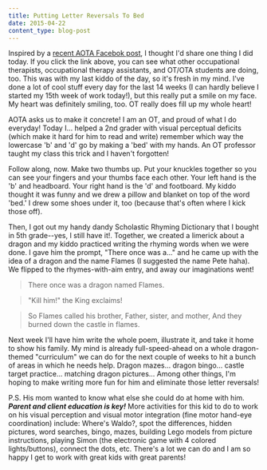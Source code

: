 ```yaml
---
title: Putting Letter Reversals To Bed
date: 2015-04-22
content_type: blog-post
---
```

Inspired by a [recent AOTA Facebok post](https://www.facebook.com/AmericanOccupationalTherapyAssociationAOTA/photos/a.10150404700403017.357026.24139318016/10152816582933017/?type=1&fref=nf), I thought I'd share one thing I did today. If you click the link above, you can see what other occupational therapists, occupational therapy assistants, and OT/OTA students are doing, too. This was with my last kiddo of the day, so it's fresh in my mind. I've done a lot of cool stuff every day for the last 14 weeks (I can hardly believe I started my 15th week of work today!), but this really put a smile on my face. My heart was definitely smiling, too. OT really does fill up my whole heart!

AOTA asks us to make it concrete! I am an OT, and proud of what I do everyday!
Today I... helped a 2nd grader with visual perceptual deficits (which make it hard for him to read and write) remember which way the lowercase 'b' and 'd' go by making a 'bed' with my hands. An OT professor taught my class this trick and I haven't forgotten!

Follow along, now. Make two thumbs up. Put your knuckles together so you can see your fingers and your thumbs face each other. Your left hand is the 'b' and headboard. Your right hand is the 'd' and footboard. My kiddo thought it was funny and we drew a pillow and blanket on top of the word 'bed.' I drew some shoes under it, too (because that's often where I kick those off).

Then, I got out my handy dandy Scholastic Rhyming Dictionary that I bought in 5th grade--yes, I still have it!. Together, we created a limerick about a dragon and my kiddo practiced writing the rhyming words when we were done. I gave him the prompt, "There once was a..." and he came up with the idea of a dragon and the name Flames (I suggested the name Pete haha). We flipped to the rhymes-with-aim entry, and away our imaginations went!

>There once was a dragon named Flames.

>"Kill him!" the King exclaims!

>So Flames called his brother,
Father, sister, and mother,
And they burned down the castle in flames. 

Next week I'll have him write the whole poem, illustrate it, and take it home to show his family. My mind is already full-speed-ahead on a whole dragon-themed "curriculum" we can do for the next couple of weeks to hit a bunch of areas in which he needs help. Dragon mazes... dragon bingo... castle target practice... matching dragon pictures... Among other things, I'm hoping to make writing more fun for him and eliminate those letter reversals! 

P.S. His mom wanted to know what else she could do at home with him. ***Parent and client education is key!*** More activities for this kid to do to work on his visual perception and visual motor integration (fine motor hand-eye coordination) include: Where's Waldo?, spot the differences, hidden pictures, word searches, bingo, mazes, building Lego models from picture instructions, playing Simon (the electronic game with 4 colored lights/buttons), connect the dots, etc. There's a lot we can do and I am so happy I get to work with great kids with great parents!